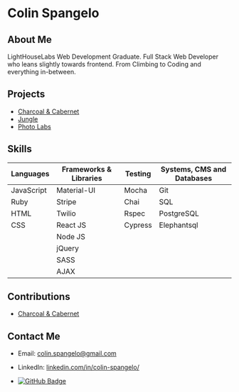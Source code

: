 # Colin Spangelo


## About Me

LightHouseLabs Web Development Graduate. Full Stack Web Developer who leans slightly towards frontend. From Climbing to Coding and everything in-between.

## Projects

- [Charcoal & Cabernet](https://github.com/codingMadeSimple/Charcoal-Cabernet)
- [Jungle](https://github.com/codingMadeSimple/jungle)
- [Photo Labs](https://github.com/codingMadeSimple/lastPhotoLabs)

## Skills

| Languages | Frameworks & Libraries | Testing | Systems, CMS and Databases
| ----------- | ----------- | ----------- | ----------- |
| JavaScript | Material-UI     | Mocha | Git |
| Ruby       | Stripe  | Chai | SQL |
| HTML       | Twilio  | Rspec | PostgreSQL |
| CSS        | React JS | Cypress | Elephantsql |
|            | Node JS | | |
|            | jQuery | | |
|            | SASS | | |
|            | AJAX | | |

## Contributions

- [Charcoal & Cabernet](https://github.com/codingMadeSimple/Charcoal-Cabernet)

## Contact Me

- Email: colin.spangelo@gmail.com
- LinkedIn: [linkedin.com/in/colin-spangelo/](https://linkedin.com/in/colin-spangelo)

- [![GitHub Badge](https://img.shields.io/github/followers/codingMadeSimple?label=Follow&style=social)](https://github.com/codingMadeSimple)
<!--
**codingMadeSimple/codingMadeSimple** is a ✨ _special_ ✨ repository because its `README.md` (this file) appears on your GitHub profile.

Here are some ideas to get you started:

- 🔭 I’m currently working on ...
- 🌱 I’m currently learning ...
- 👯 I’m looking to collaborate on ...
- 🤔 I’m looking for help with ...
- 💬 Ask me about ...
- 📫 How to reach me: ...
- 😄 Pronouns: ...
- ⚡ Fun fact: ...
-->
